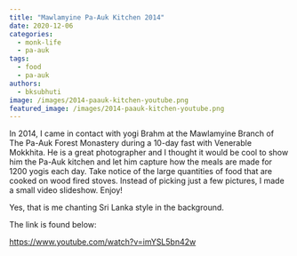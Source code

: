 ```yaml
---
title: "Mawlamyine Pa-Auk Kitchen 2014"
date: 2020-12-06
categories: 
  - monk-life
  - pa-auk
tags: 
  - food
  - pa-auk
authors: 
  - bksubhuti
image: /images/2014-paauk-kitchen-youtube.png
featured_image: /images/2014-paauk-kitchen-youtube.png
---
```


In 2014, I came in contact with yogi Brahm at the Mawlamyine Branch of The Pa-Auk Forest Monastery during a 10-day fast with Venerable Mokkhita. He is a great photographer and I thought it would be cool to show him the Pa-Auk kitchen and let him capture how the meals are made for 1200 yogis each day. Take notice of the large quantities of food that are cooked on wood fired stoves. Instead of picking just a few pictures, I made a small video slideshow. Enjoy!

Yes, that is me chanting Sri Lanka style in the background.

The link is found below:

https://www.youtube.com/watch?v=imYSL5bn42w